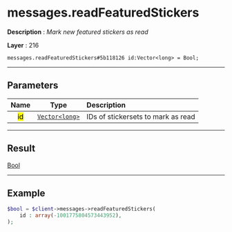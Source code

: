 # messages.readFeaturedStickers

**Description** : *Mark new featured stickers as read*

**Layer** : 216

```tl
messages.readFeaturedStickers#5b118126 id:Vector<long> = Bool;
```

---

## Parameters

| Name | Type | Description |
| :---: | :---: | :--- |
| <mark>id</mark> | [`Vector<long>`](type/long) | IDs of stickersets to mark as read |

---

## Result

[Bool](type/Bool)

---

## Example

```php
$bool = $client->messages->readFeaturedStickers(
	id : array(-1001775804573443952),
);
```
